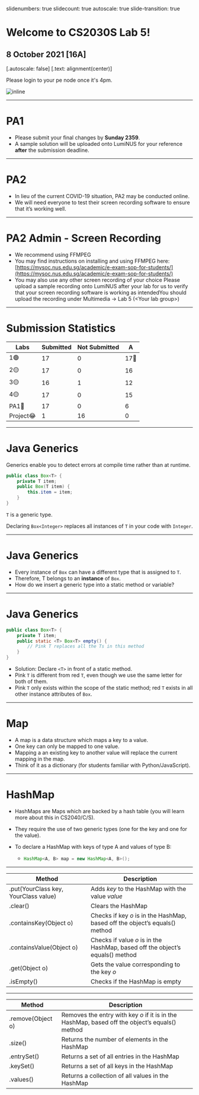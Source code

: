 slidenumbers: true
slidecount: true
autoscale: true
slide-transition: true

# Welcome to CS2030S Lab 5!
## 8 October 2021 [16A]

[.autoscale: false]
[.text: alignment(center)]

Please login to your pe node once it's 4pm.

![inline](https://c.tenor.com/AtKPpo2MXFEAAAAC/dog-burning.gif)

------

# PA1

- Please submit your final changes by **Sunday 2359**.
- A sample solution will be uploaded onto LumiNUS for your reference **after** the submission deadline.

------

# PA2

- In lieu of the current COVID-19 situation, PA2 may be conducted online.
- We will need everyone to test their screen recording software to ensure that it’s working well.

------

# PA2 Admin - Screen Recording

- We recommend using FFMPEG
- You may find instructions on installing and using FFMPEG here: [https://mysoc.nus.edu.sg/academic/e-exam-sop-for-students/](https://mysoc.nus.edu.sg/academic/e-exam-sop-for-students/)
- You may also use any other screen recording of your choice
  Please upload a sample recording onto LumiNUS after your lab for us to verify that your screen recording software is working as intendedYou should upload the recording under Multimedia -> Lab 5 (\<Your lab group\>) 

------

# Submission Statistics

| Labs     | Submitted | Not Submitted | A    |
| -------- | --------- | ------------- | ---- |
| 1🟢       | 17        | 0             | 17🤩  |
| 2🟡       | 17        | 0             | 16   |
| 3🟡       | 16        | 1             | 12   |
| 4🟡       | 17        | 0             | 15   |
| PA1🔴     | 17        | 0             | 6    |
| Project😂 | 1         | 16            | 0    |

------

# Java Generics

Generics enable you to detect errors at compile time rather than at runtime.

```java
public class Box<T> {
    private T item;
    public Box(T item) {
        this.item = item;
    }
}
```

`T` is a generic type.

Declaring `Box<Integer>` replaces all instances of `T` in your code with `Integer`.

------

# Java Generics

- Every instance of `Box` can have a different type that is assigned to `T`.
- Therefore, T belongs to an **instance** of `Box`.
- How do we insert a generic type into a static method or variable?

------

# Java Generics

```java
public class Box<T> {
    private T item;
    public static <T> Box<T> empty() {
        // Pink T replaces all the Ts in this method
    }
}
```

- Solution: Declare `<T>` in front of a static method.
- Pink `T` is different from red `T`, even though we use the same letter for both of them.
- Pink `T` only exists within the scope of the static method; red `T` exists in all other instance attributes of `Box`.

------

# Map

- A map is a data structure which maps a key to a value.
- One key can only be mapped to one value.
- Mapping a an existing key to another value will replace the current mapping in the map.
- Think of it as a dictionary (for students familiar with Python/JavaScript).

------

# HashMap

- HashMaps are Maps which are backed by a hash table (you will learn more about this in CS2040/C/S).

- They require the use of two generic types (one for the key and one for the value).

- To declare a HashMap with keys of type A and values of type B:

  - ```java
    HashMap<A, B> map = new HashMap<A, B>();
    ```

------

| Method                               | Description                                                  |
| ------------------------------------ | ------------------------------------------------------------ |
| .put(YourClass key, YourClass value) | Adds *key* to the HashMap with the value *value*             |
| .clear()                             | Clears the HashMap                                           |
| .containsKey(Object o)               | Checks if key *o* is in the HashMap, based off the object’s equals() method |
| .containsValue(Object o)             | Checks if value *o* is in the HashMap, based off the object’s equals() method |
| .get(Object o)                       | Gets the value corresponding to the key *o*                  |
| .isEmpty()                           | Checks if the HashMap is empty                               |

------

| Method            | Description                                                  |
| ----------------- | ------------------------------------------------------------ |
| .remove(Object o) | Removes the entry with key *o* if it is in the HashMap, based off the object’s equals() method |
| .size()           | Returns the number of elements in the HashMap                |
| .entrySet()       | Returns a set of all entries in the HashMap                  |
| .keySet()         | Returns a set of all keys in the HashMap                     |
| .values()         | Returns a collection of all values in the HashMap            |

